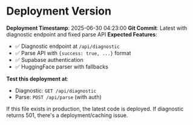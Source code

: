 # Deployment Version

**Deployment Timestamp**: 2025-06-30 04:23:00
**Git Commit**: Latest with diagnostic endpoint and fixed parse API
**Expected Features**:

- ✅ Diagnostic endpoint at `/api/diagnostic`
- ✅ Parse API with `{success: true, ...}` format
- ✅ Supabase authentication
- ✅ HuggingFace parser with fallbacks

**Test this deployment at**:

- Diagnostic: `GET /api/diagnostic`
- Parse: `POST /api/parse` (with auth)

If this file exists in production, the latest code is deployed.
If diagnostic returns 501, there's a deployment/caching issue.
